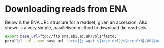 # Downloading reads from ENA
Below is the ENA URL structure for a readset, given an accession. Also shown is a very simple, parallelised method to download the read sets
```bash
export base_url=ftp://ftp.sra.ebi.ac.uk/vol1/fastq;
parallel -j6 --env base_url 'acc={}; wget ${base_url}/${acc:0:6}/00${acc:9:1}/${acc}/${acc}_{1,2}.fastq.gz' :::: <(tail -n+2 run_table.tsv | cut -f10 -d$'\t')
```
